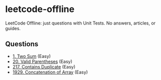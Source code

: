 # leetcode-offline

LeetCode Offline: just questions with Unit Tests. No answers, articles, or guides.

## Questions
* [1. Two Sum](docs/TwoSum.md) (Easy)
* [20. Valid Parentheses](docs/ValidParentheses.md) (Easy)
* [217. Contains Duplicate](docs/ContainsDuplicate.md) (Easy)
* [1929. Concatenation of Array](docs/ConcatenationOfArray.md) (Easy)
